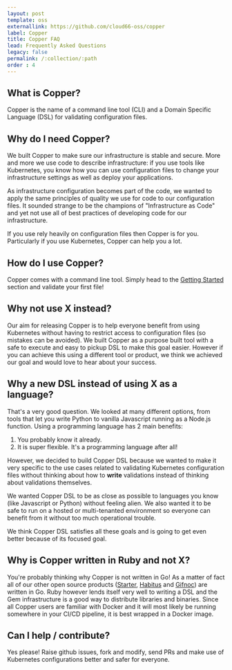 ```yaml
---
layout: post
template: oss
externallink: https://github.com/cloud66-oss/copper
label: Copper
title: Copper FAQ
lead: Frequently Asked Questions
legacy: false
permalink: /:collection/:path
order : 4
---
```


## What is Copper?

Copper is the name of a command line tool (CLI) and a Domain Specific Language (DSL) for validating configuration files.

## Why do I need Copper?

We built Copper to make sure our infrastructure is stable and secure. More and more we use code to describe infrastructure: if you use tools like Kubernetes, you know how you can use configuration files to change your infrastructure settings as well as deploy your applications.

As infrastructure configuration becomes part of the code, we wanted to apply the same principles of quality we use for code to our configuration files. It sounded strange to be the champions of "Infrastructure as Code" and yet not use all of best practices of developing code for our infrastructure.

If you use rely heavily on configuration files then Copper is for you. Particularly if you use Kubernetes, Copper can help you a lot.

## How do I use Copper?

Copper comes with a command line tool. Simply head to the [Getting Started](/copper/getting-started.html) section and validate your first file!

## Why not use X instead?

Our aim for releasing Copper is to help everyone benefit from using Kubernetes without having to restrict access to configuration files (so mistakes can be avoided). We built Copper as a purpose built tool with a safe to execute and easy to pickup DSL to make this goal easier. However if you can achieve this using a different tool or product, we think we achieved our goal and would love to hear about your success.

## Why a new DSL instead of using X as a language?

That's a very good question. We looked at many different options, from tools that let you write Python to vanilla Javascript running as a Node.js function. Using a programming language has 2 main benefits:

1. You probably know it already.
2. It is super flexible. It's a programming language after all!

However, we decided to build Copper DSL because we wanted to make it very specific to the use cases related to validating Kubernetes configuration files without thinking about how to **write** validations instead of thinking about validations themselves.

We wanted Copper DSL to be as close as possible to languages you know (like Javascript or Python) without feeling alien. We also wanted it to be safe to run on a hosted or multi-tenanted environment so everyone can benefit from it without too much operational trouble.

We think Copper DSL satisfies all these goals and is going to get even better because of its focused goal.

## Why is Copper written in Ruby and not X?

You're probably thinking why Copper is not written in Go! As a matter of fact all of our other open source products ([Starter](http://www.startwithdocker.com/), [Habitus](http://www.habitus.io/) and [Gifnoc](http://gifnoc.com/)) are written in Go. Ruby however lends itself very well to writing a DSL and the Gem infrastructure is a good way to distribute libraries and binaries. Since all Copper users are familiar with Docker and it will most likely be running somewhere in your CI/CD pipeline, it is best wrapped in a Docker image.

## Can I help / contribute?

Yes please! Raise github issues, fork and modify, send PRs and make use of Kubernetes configurations better and safer for everyone.
